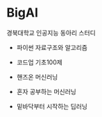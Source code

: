 # BigAI
경북대학교 인공지능 동아리
스터디

- 파이썬 자료구조와 알고리즘

- 코드업 기초100제

- 핸즈온 머신러닝

- 혼자 공부하는 머신러닝

- 밑바닥부터 시작하는 딥러닝
